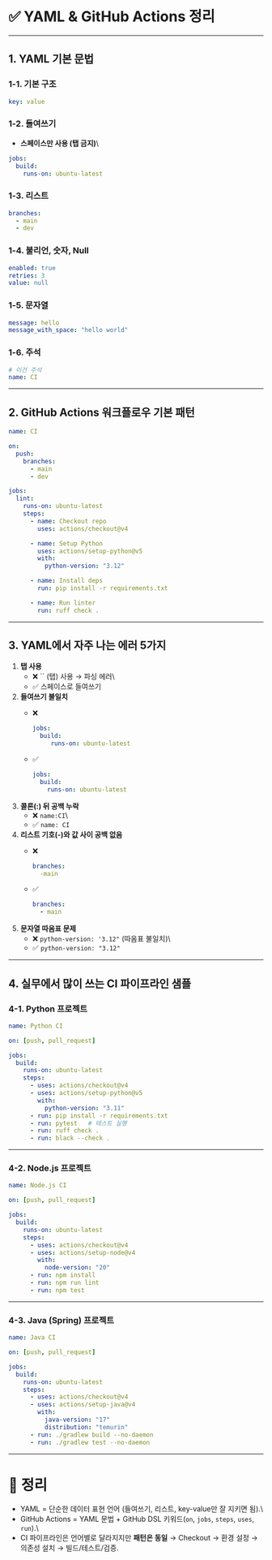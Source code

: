 # ✅ YAML & GitHub Actions 정리

------------------------------------------------------------------------

## 1. YAML 기본 문법

### 1-1. 기본 구조

``` yaml
key: value
```

### 1-2. 들여쓰기

-   **스페이스만 사용 (탭 금지)**\

``` yaml
jobs:
  build:
    runs-on: ubuntu-latest
```

### 1-3. 리스트

``` yaml
branches:
  - main
  - dev
```

### 1-4. 불리언, 숫자, Null

``` yaml
enabled: true
retries: 3
value: null
```

### 1-5. 문자열

``` yaml
message: hello
message_with_space: "hello world"
```

### 1-6. 주석

``` yaml
# 이건 주석
name: CI
```

------------------------------------------------------------------------

## 2. GitHub Actions 워크플로우 기본 패턴

``` yaml
name: CI

on:
  push:
    branches:
      - main
      - dev

jobs:
  lint:
    runs-on: ubuntu-latest
    steps:
      - name: Checkout repo
        uses: actions/checkout@v4

      - name: Setup Python
        uses: actions/setup-python@v5
        with:
          python-version: "3.12"

      - name: Install deps
        run: pip install -r requirements.txt

      - name: Run linter
        run: ruff check .
```

------------------------------------------------------------------------

## 3. YAML에서 자주 나는 에러 5가지

1.  **탭 사용**
    -   ❌ `` (탭) 사용 → 파싱 에러\
    -   ✅ 스페이스로 들여쓰기
2.  **들여쓰기 불일치**
    -   ❌

        ``` yaml
        jobs:
          build:
             runs-on: ubuntu-latest
        ```

    -   ✅

        ``` yaml
        jobs:
          build:
            runs-on: ubuntu-latest
        ```
3.  **콜론(:) 뒤 공백 누락**
    -   ❌ `name:CI`\
    -   ✅ `name: CI`
4.  **리스트 기호(-)와 값 사이 공백 없음**
    -   ❌

        ``` yaml
        branches:
          -main
        ```

    -   ✅

        ``` yaml
        branches:
          - main
        ```
5.  **문자열 따옴표 문제**
    -   ❌ `python-version: '3.12"` (따옴표 불일치)\
    -   ✅ `python-version: "3.12"`

------------------------------------------------------------------------

## 4. 실무에서 많이 쓰는 CI 파이프라인 샘플

### 4-1. Python 프로젝트

``` yaml
name: Python CI

on: [push, pull_request]

jobs:
  build:
    runs-on: ubuntu-latest
    steps:
      - uses: actions/checkout@v4
      - uses: actions/setup-python@v5
        with:
          python-version: "3.11"
      - run: pip install -r requirements.txt
      - run: pytest   # 테스트 실행
      - run: ruff check .
      - run: black --check .
```

------------------------------------------------------------------------

### 4-2. Node.js 프로젝트

``` yaml
name: Node.js CI

on: [push, pull_request]

jobs:
  build:
    runs-on: ubuntu-latest
    steps:
      - uses: actions/checkout@v4
      - uses: actions/setup-node@v4
        with:
          node-version: "20"
      - run: npm install
      - run: npm run lint
      - run: npm test
```

------------------------------------------------------------------------

### 4-3. Java (Spring) 프로젝트

``` yaml
name: Java CI

on: [push, pull_request]

jobs:
  build:
    runs-on: ubuntu-latest
    steps:
      - uses: actions/checkout@v4
      - uses: actions/setup-java@v4
        with:
          java-version: "17"
          distribution: "temurin"
      - run: ./gradlew build --no-daemon
      - run: ./gradlew test --no-daemon
```

------------------------------------------------------------------------

# 📌 정리

-   YAML = 단순한 데이터 표현 언어 (들여쓰기, 리스트, key-value만 잘
    지키면 됨).\
-   GitHub Actions = YAML 문법 + GitHub DSL 키워드(`on`, `jobs`,
    `steps`, `uses`, `run`).\
-   CI 파이프라인은 언어별로 달라지지만 **패턴은 동일** → Checkout →
    환경 설정 → 의존성 설치 → 빌드/테스트/검증.
